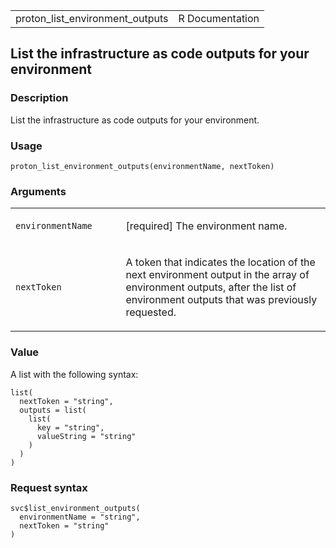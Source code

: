 <table style="width: 100%;">
<tbody>
<tr class="odd">
<td>proton_list_environment_outputs</td>
<td style="text-align: right;">R Documentation</td>
</tr>
</tbody>
</table>

## List the infrastructure as code outputs for your environment

### Description

List the infrastructure as code outputs for your environment.

### Usage

    proton_list_environment_outputs(environmentName, nextToken)

### Arguments

<table>
<colgroup>
<col style="width: 35%" />
<col style="width: 65%" />
</colgroup>
<tbody>
<tr class="odd">
<td><code
id="proton_list_environment_outputs_:_environmentName">environmentName</code></td>
<td><p>[required] The environment name.</p></td>
</tr>
<tr class="even">
<td><code
id="proton_list_environment_outputs_:_nextToken">nextToken</code></td>
<td><p>A token that indicates the location of the next environment
output in the array of environment outputs, after the list of
environment outputs that was previously requested.</p></td>
</tr>
</tbody>
</table>

### Value

A list with the following syntax:

    list(
      nextToken = "string",
      outputs = list(
        list(
          key = "string",
          valueString = "string"
        )
      )
    )

### Request syntax

    svc$list_environment_outputs(
      environmentName = "string",
      nextToken = "string"
    )
